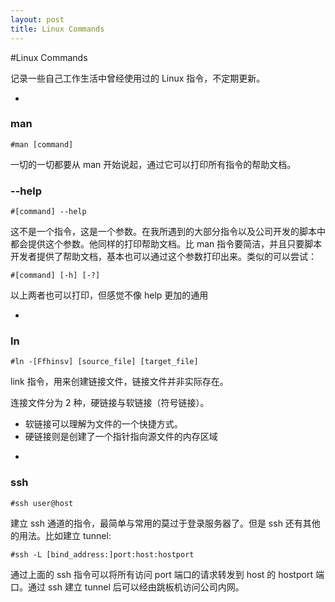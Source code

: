 ```yaml
---
layout: post
title: Linux Commands
---
```


#Linux Commands

记录一些自己工作生活中曾经使用过的 Linux 指令，不定期更新。

-
### man
`#man [command]`

一切的一切都要从 man 开始说起，通过它可以打印所有指令的帮助文档。

### --help
`#[command] --help`

这不是一个指令，这是一个参数。在我所遇到的大部分指令以及公司开发的脚本中都会提供这个参数。他同样的打印帮助文档。比 man 指令要简洁，并且只要脚本开发者提供了帮助文档，基本也可以通过这个参数打印出来。类似的可以尝试：

`#[command] [-h] [-?]`

以上两者也可以打印，但感觉不像 help 更加的通用

-
### ln
`#ln -[Ffhinsv] [source_file] [target_file]`

link 指令，用来创建链接文件，链接文件并非实际存在。

连接文件分为 2 种，硬链接与软链接（符号链接）。

+ 软链接可以理解为文件的一个快捷方式。
+ 硬链接则是创建了一个指针指向源文件的内存区域

-
### ssh
`#ssh user@host`

建立 ssh 通道的指令，最简单与常用的莫过于登录服务器了。但是 ssh 还有其他的用法。比如建立 tunnel:

`#ssh -L [bind_address:]port:host:hostport`

通过上面的 ssh 指令可以将所有访问 port 端口的请求转发到 host 的 hostport 端口。通过 ssh 建立 tunnel 后可以经由跳板机访问公司内网。

